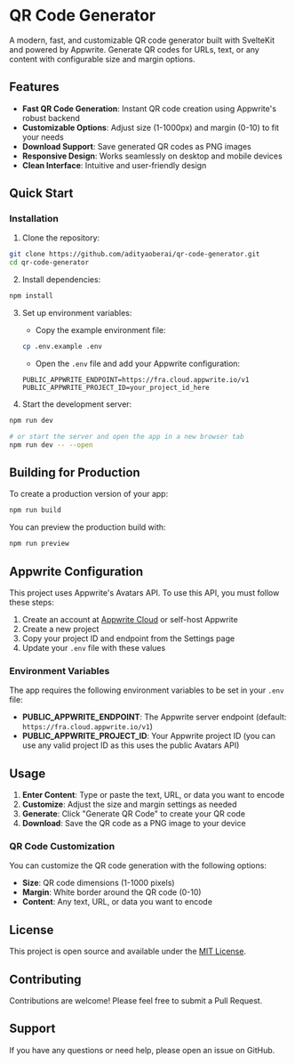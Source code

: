 # QR Code Generator

A modern, fast, and customizable QR code generator built with SvelteKit and powered by Appwrite. Generate QR codes for URLs, text, or any content with configurable size and margin options.

## Features

- **Fast QR Code Generation**: Instant QR code creation using Appwrite's robust backend
- **Customizable Options**: Adjust size (1-1000px) and margin (0-10) to fit your needs
- **Download Support**: Save generated QR codes as PNG images
- **Responsive Design**: Works seamlessly on desktop and mobile devices
- **Clean Interface**: Intuitive and user-friendly design

## Quick Start

### Installation

1. Clone the repository:
```sh
git clone https://github.com/adityaoberai/qr-code-generator.git
cd qr-code-generator
```

2. Install dependencies:
```sh
npm install
```

3. Set up environment variables:
   - Copy the example environment file:
   ```sh
   cp .env.example .env
   ```
   - Open the `.env` file and add your Appwrite configuration:
   ```env
   PUBLIC_APPWRITE_ENDPOINT=https://fra.cloud.appwrite.io/v1
   PUBLIC_APPWRITE_PROJECT_ID=your_project_id_here
   ```

4. Start the development server:
```sh
npm run dev

# or start the server and open the app in a new browser tab
npm run dev -- --open
```

## Building for Production

To create a production version of your app:

```sh
npm run build
```

You can preview the production build with:
```sh
npm run preview
```

## Appwrite Configuration

This project uses Appwrite's Avatars API. To use this API, you must follow these steps:

1. Create an account at [Appwrite Cloud](https://cloud.appwrite.io/) or self-host Appwrite
2. Create a new project
3. Copy your project ID and endpoint from the Settings page
4. Update your `.env` file with these values

### Environment Variables

The app requires the following environment variables to be set in your `.env` file:

- **PUBLIC_APPWRITE_ENDPOINT**: The Appwrite server endpoint (default: `https://fra.cloud.appwrite.io/v1`)
- **PUBLIC_APPWRITE_PROJECT_ID**: Your Appwrite project ID (you can use any valid project ID as this uses the public Avatars API)

## Usage

1. **Enter Content**: Type or paste the text, URL, or data you want to encode
2. **Customize**: Adjust the size and margin settings as needed
3. **Generate**: Click "Generate QR Code" to create your QR code
4. **Download**: Save the QR code as a PNG image to your device

### QR Code Customization

You can customize the QR code generation with the following options:

- **Size**: QR code dimensions (1-1000 pixels)
- **Margin**: White border around the QR code (0-10)
- **Content**: Any text, URL, or data you want to encode

## License

This project is open source and available under the [MIT License](LICENSE).

## Contributing

Contributions are welcome! Please feel free to submit a Pull Request.

## Support

If you have any questions or need help, please open an issue on GitHub.
